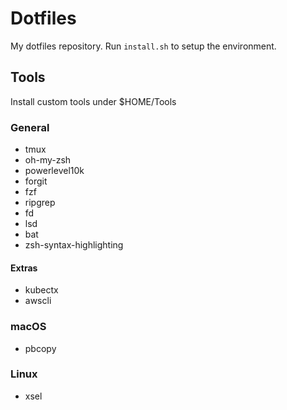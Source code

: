 # Dotfiles
My dotfiles repository. Run `install.sh` to setup the environment.

## Tools
Install custom tools under $HOME/Tools

### General
* tmux
* oh-my-zsh
* powerlevel10k
* forgit
* fzf
* ripgrep
* fd
* lsd
* bat
* zsh-syntax-highlighting

#### Extras
* kubectx
* awscli

### macOS
* pbcopy

### Linux
* xsel
